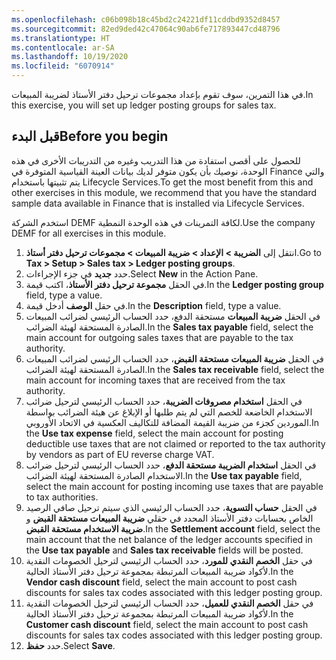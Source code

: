 ```yaml
---
ms.openlocfilehash: c06b098b18c45bd2c24221df11cddbd9352d8457
ms.sourcegitcommit: 82ed9ded42c47064c90ab6fe717893447cd48796
ms.translationtype: HT
ms.contentlocale: ar-SA
ms.lasthandoff: 10/19/2020
ms.locfileid: "6070914"
---
```

<span data-ttu-id="6b6a4-101">في هذا التمرين، سوف تقوم بإعداد مجموعات ترحيل دفتر الأستاذ لضريبة المبيعات.</span><span class="sxs-lookup"><span data-stu-id="6b6a4-101">In this exercise, you will set up ledger posting groups for sales tax.</span></span>

## <a name="before-you-begin"></a><span data-ttu-id="6b6a4-102">قبل البدء</span><span class="sxs-lookup"><span data-stu-id="6b6a4-102">Before you begin</span></span> 

<span data-ttu-id="6b6a4-103">للحصول على أقصى استفادة من هذا التدريب وغيره من التدريبات الأخرى في هذه الوحدة، نوصيك بأن يكون متوفر لديك بيانات العينة القياسية المتوفرة في Finance والتي يتم تثبيتها باستخدام Lifecycle Services.</span><span class="sxs-lookup"><span data-stu-id="6b6a4-103">To get the most benefit from this and other exercises in this module, we recommend that you have the standard sample data available in Finance that is installed via Lifecycle Services.</span></span> 

<span data-ttu-id="6b6a4-104">استخدم الشركة DEMF لكافة التمرينات في هذه الوحدة النمطية.</span><span class="sxs-lookup"><span data-stu-id="6b6a4-104">Use the company DEMF for all exercises in this module.</span></span> 

1.  <span data-ttu-id="6b6a4-105">انتقل إلى **الضريبة > الإعداد > ضريبة المبيعات > مجموعات ترحيل دفتر أستاذ**.</span><span class="sxs-lookup"><span data-stu-id="6b6a4-105">Go to **Tax > Setup > Sales tax > Ledger posting groups**.</span></span>
2.  <span data-ttu-id="6b6a4-106">حدد **جديد** في جزء الإجراءات.</span><span class="sxs-lookup"><span data-stu-id="6b6a4-106">Select **New** in the Action Pane.</span></span>
3.  <span data-ttu-id="6b6a4-107">في الحقل **مجموعة ترحيل دفتر الأستاذ**، اكتب قيمة.</span><span class="sxs-lookup"><span data-stu-id="6b6a4-107">In the **Ledger posting group** field, type a value.</span></span>
4.  <span data-ttu-id="6b6a4-108">في حقل **الوصف** أدخل قيمة.</span><span class="sxs-lookup"><span data-stu-id="6b6a4-108">In the **Description** field, type a value.</span></span>
5.  <span data-ttu-id="6b6a4-109">في الحقل **ضريبة المبيعات** مستحقة الدفع، حدد الحساب الرئيسي لضرائب المبيعات الصادرة المستحقة لهيئة الضرائب.</span><span class="sxs-lookup"><span data-stu-id="6b6a4-109">In the **Sales tax payable** field, select the main account for outgoing sales taxes that are payable to the tax authority.</span></span>
6.  <span data-ttu-id="6b6a4-110">في الحقل **ضريبة المبيعات مستحقة القبض**، حدد الحساب الرئيسي لضرائب المبيعات الصادرة المستحقة لهيئة الضرائب.</span><span class="sxs-lookup"><span data-stu-id="6b6a4-110">In the **Sales tax receivable** field, select the main account for incoming taxes that are received from the tax authority.</span></span>
7.  <span data-ttu-id="6b6a4-111">في الحقل **استخدام مصروفات الضريبة**، حدد الحساب الرئيسي لترحيل ضرائب الاستخدام الخاضعة للخصم التي لم يتم طلبها أو الإبلاغ عن هيئة الضرائب بواسطة الموردين كجزء من ضريبة القيمة المضافة للتكاليف العكسية في الاتحاد الأوروبي.</span><span class="sxs-lookup"><span data-stu-id="6b6a4-111">In the **Use tax expense** field, select the main account for posting deductible use taxes that are not claimed or reported to the tax authority by vendors as part of EU reverse charge VAT.</span></span> 
8.  <span data-ttu-id="6b6a4-112">في الحقل **استخدام الضريبة مستحقة الدفع**، حدد الحساب الرئيسي لترحيل ضرائب الاستخدام الصادرة المستحقة لهيئة الضرائب.</span><span class="sxs-lookup"><span data-stu-id="6b6a4-112">In the **Use tax payable** field, select the main account for posting incoming use taxes that are payable to tax authorities.</span></span>
9.  <span data-ttu-id="6b6a4-113">في الحقل **حساب التسوية**، حدد الحساب الرئيسي الذي سيتم ترحيل صافي الرصيد الخاص بحسابات دفتر الأستاذ المحدد في حقلي **ضريبة المبيعات مستحقة القبض** و **ضريبة الاستخدام مستحقة القبض**.</span><span class="sxs-lookup"><span data-stu-id="6b6a4-113">In the **Settlement account** field, select the main account that the net balance of the ledger accounts specified in the **Use tax payable** and **Sales tax receivable** fields will be posted.</span></span>
10. <span data-ttu-id="6b6a4-114">في حقل **الخصم النقدي للمورد**، حدد الحساب الرئيسي لترحيل الخصومات النقدية لأكواد ضريبة المبيعات المرتبطة بمجموعة ترحيل دفتر الأستاذ الحالية.</span><span class="sxs-lookup"><span data-stu-id="6b6a4-114">In the **Vendor cash discount** field, select the main account to post cash discounts for sales tax codes associated with this ledger posting group.</span></span>
11. <span data-ttu-id="6b6a4-115">في حقل **الخصم النقدي للعميل**، حدد الحساب الرئيسي لترحيل الخصومات النقدية لأكواد ضريبة المبيعات المرتبطة بمجموعة ترحيل دفتر الأستاذ الحالية.</span><span class="sxs-lookup"><span data-stu-id="6b6a4-115">In the **Customer cash discount** field, select the main account to post cash discounts for sales tax codes associated with this ledger posting group.</span></span>
12. <span data-ttu-id="6b6a4-116">حدد **حفظ**.</span><span class="sxs-lookup"><span data-stu-id="6b6a4-116">Select **Save**.</span></span>

